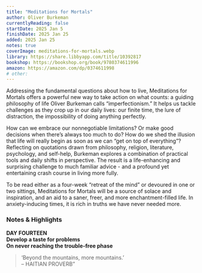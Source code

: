 ```yaml
---
title: "Meditations for Mortals"
author: Oliver Burkeman
currentlyReading: false
startDate: 2025 Jan 5
finishDate: 2025 Jan 25
added: 2025 Jan 25
notes: true
coverImage: meditations-for-mortals.webp
library: https://share.libbyapp.com/title/10392817
bookshop: https://bookshop.org/book/9780374611996
amazon: https://amazon.com/dp/0374611998
# other: 
---
```


Addressing the fundamental questions about how to live, Meditations for Mortals offers a powerful new way to take action on what counts: a guiding philosophy of life Oliver Burkeman calls “imperfectionism.” It helps us tackle challenges as they crop up in our daily lives: our finite time, the lure of distraction, the impossibility of doing anything perfectly.  

How can we embrace our nonnegotiable limitations? Or make good decisions when there’s always too much to do? How do we shed the illusion that life will really begin as soon as we can “get on top of everything”? Reflecting on quotations drawn from philosophy, religion, literature, psychology, and self-help, Burkeman explores a combination of practical tools and daily shifts in perspective. The result is a life-enhancing and surprising challenge to much familiar advice - and a profound yet entertaining crash course in living more fully.  

To be read either as a four-week “retreat of the mind” or devoured in one or two sittings, Meditations for Mortals will be a source of solace and inspiration, and an aid to a saner, freer, and more enchantment-filled life. In anxiety-inducing times, it is rich in truths we have never needed more.  

### Notes & Highlights

**DAY FOURTEEN**  
**Develop a taste for problems**  
**On never reaching the trouble-free phase**  
> ‘Beyond the mountains, more mountains.’  
> – HAITIAN PROVERB”